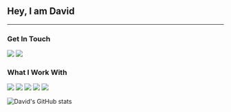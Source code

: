 ## Hey, I am David

--- 
### Get In Touch
<a href="mailto:davidguevaraapaza@gmail.com"><img src="https://img.shields.io/badge/Gmail-D14836?style=for-the-badge&logo=gmail&logoColor=white"></a> <a href="https://www.linkedin.com/in/yooodavo/"><img src="https://img.shields.io/badge/LinkedIn-0077B5?style=for-the-badge&logo=linkedin&logoColor=white"></a> 

<!---
 <a href=""><img src="https://img.shields.io/badge/portfolio-0A0A0A?style=for-the-badge&logo=dev.to&logoColor=white"></a> 
-->

### What I Work With
<img src="https://img.shields.io/badge/HTML5-26887d?style=for-the-badge&logo=html5&logoColor=white"> <img src="https://img.shields.io/badge/CSS3-1572B6?style=for-the-badge&logo=css3&logoColor=white"> <img src="https://img.shields.io/badge/Python-F7DF1E?style=for-the-badge&logo=python&logoColor=blue"> <img src="https://img.shields.io/badge/Django-7b6f0f?style=for-the-badge&logo=django&logoColor=black"> <img src="https://img.shields.io/badge/R-266288?style=for-the-badge&logo=R&logoColor=white">

<!---
<img src="https://img.shields.io/badge/Node.js-43853D?style=for-the-badge&logo=node.js&logoColor=white">  <img src="https://img.shields.io/badge/React-20232A?style=for-the-badge&logo=react&logoColor=61DAFB"> 
...and many others


### My Favorite Project Repos
-->

![David's GitHub stats](https://github-readme-stats.vercel.app/api?username=yodavo&count_private=true&show_icons=true&theme=dark)
<!---
![Top Langs](https://github-readme-stats.vercel.app/api/top-langs/?username=yodavo&count_private=true&show_icons=true&theme=dark&layout=compact)
-->
